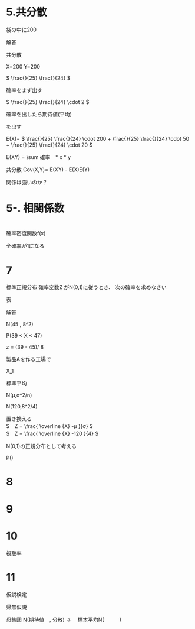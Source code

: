 
# 5.共分散
袋の中に200



解答

共分散

X=200
Y=200

$ \frac{}{25}  \frac{}{24} $


確率をまず出す

$ \frac{}{25}  \frac{}{24} \cdot 2 $


確率を出したら期待値(平均)

を出す

E(X)=
$    \frac{}{25}  \frac{}{24} \cdot 200  + \frac{}{25}  \frac{}{24} \cdot 50  + \frac{}{25}  \frac{}{24} \cdot  20 $


E(XY) = \sum 確率　* x  * y



共分散
Cov(X,Y)= E(XY) - E(X)E(Y)




関係は強いのか？


# 5-. 相関係数




# 

確率密度関数f(x)

全確率が1になる



# 7 
標準正規分布
確率変数Z がN(0,1)に従うとき、
次の確率を求めなさい

表

解答


N(45 , 8^2)

P(39 < X < 47)

z = (39 - 45)/ 8


製品Aを作る工場で

X_1




標準平均

N(μ,σ^2/n)

N(120,8^2/4)

置き換える　  
$　Z = \frac{ \overline {X} -μ }{σ} $   
$　Z = \frac{ \overline {X} -120 }{4} $   

N(0,1)の正規分布として考える

P()

# 8


# 9



# 10


視聴率




# 11

仮説検定

帰無仮説

母集団 N(期待値　, 分散)  → 　標本平均N(　　　)










